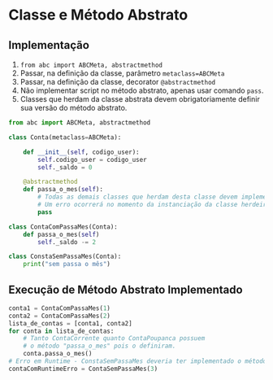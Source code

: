 # Classe e Método Abstrato
## Implementação
1. `from abc import ABCMeta, abstractmethod`
2. Passar, na definição da classe, parâmetro `metaclass=ABCMeta`
3. Passar, na definição da classe, decorator `@abstractmethod`
4. Não implementar script no método abstrato, apenas usar comando `pass`.
5. Classes que herdam da classe abstrata devem obrigatoriamente definir sua versão do método abstrato.

```python
from abc import ABCMeta, abstractmethod

class Conta(metaclass=ABCMeta):

    def __init__(self, codigo_user):
        self.codigo_user = codigo_user
        self._saldo = 0

    @abstractmethod
    def passa_o_mes(self):
        # Todas as demais classes que herdam desta classe devem implementar este método abstrato.
        # Um erro ocorrerá no momento da instanciação da classe herdeira, se ela não tiver implementação deste método abstrato.
        pass
```  
  
```python
class ContaComPassaMes(Conta):
    def passa_o_mes(self)
        self._saldo -= 2
```  
  
```python
class ConstaSemPassaMes(Conta):
    print("sem passa o mês")
```  

## Execução de Método Abstrato Implementado
```python  
conta1 = ContaComPassaMes(1)
conta2 = ContaComPassaMes(2)
lista_de_contas = [conta1, conta2]
for conta in lista_de_contas:
    # Tanto ContaCorrente quanto ContaPoupanca possuem
    # o método "passa_o_mes" pois o definiram.
    conta.passa_o_mes()
# Erro em Runtime - ConstaSemPassaMes deveria ter implementado o método "passa_o_mes" mas não o fez.
contaComRuntimeErro = ContaSemPassaMes(3)
